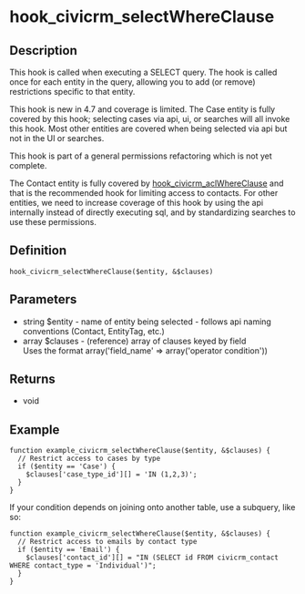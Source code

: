 # hook_civicrm_selectWhereClause

## Description

This hook is called when executing a SELECT query. The hook is called
once for each entity in the query, allowing you to add (or remove)
restrictions specific to that entity.

This hook is new in 4.7 and coverage is limited. The Case entity is
fully covered by this hook; selecting cases via api, ui, or searches
will all invoke this hook. Most other entities are covered when being
selected via api but not in the UI or searches.

This hook is part of a general permissions refactoring which is not yet
complete.

The Contact entity is fully covered
by [hook_civicrm_aclWhereClause](/hooks/hook_civicrm_aclWhereClause)
and that is the recommended hook for limiting access to contacts. For
other entities, we need to increase coverage of this hook by using the
api internally instead of directly executing sql, and by standardizing
searches to use these permissions.

## Definition

    hook_civicrm_selectWhereClause($entity, &$clauses)

## Parameters

-   string $entity - name of entity being selected - follows api naming
    conventions (Contact, EntityTag, etc.)
-   array $clauses - (reference) array of clauses keyed by field\
     Uses the format array('field_name' => array('operator
    condition'))

## Returns

-   void

## Example

    function example_civicrm_selectWhereClause($entity, &$clauses) {
      // Restrict access to cases by type
      if ($entity == 'Case') {
        $clauses['case_type_id'][] = 'IN (1,2,3)';
      }
    }

If your condition depends on joining onto another table, use a subquery,
like so:

    function example_civicrm_selectWhereClause($entity, &$clauses) {
      // Restrict access to emails by contact type
      if ($entity == 'Email') {
        $clauses['contact_id'][] = "IN (SELECT id FROM civicrm_contact WHERE contact_type = 'Individual')";
      }
    }